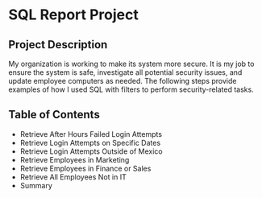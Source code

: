 # SQL Report Project

## Project Description
My organization is working to make its system more secure. It is my job to ensure the system is safe, investigate all potential security issues, and update employee computers as needed. The following steps provide examples of how I used SQL with filters to perform security-related tasks.

## Table of Contents
- Retrieve After Hours Failed Login Attempts
- Retrieve Login Attempts on Specific Dates
- Retrieve Login Attempts Outside of Mexico
- Retrieve Employees in Marketing
- Retrieve Employees in Finance or Sales
- Retrieve All Employees Not in IT
- Summary
